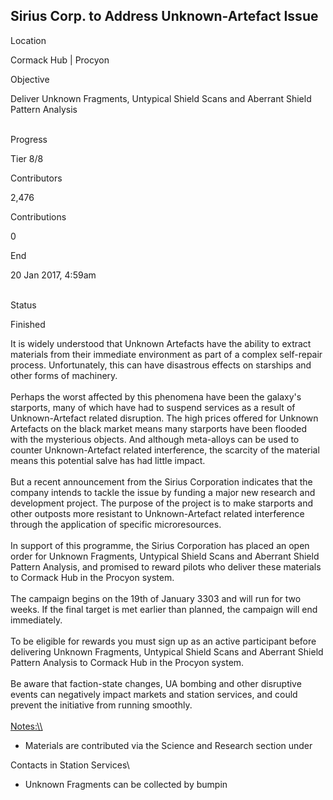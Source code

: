 ## Sirius Corp. to Address Unknown-Artefact Issue

Location

Cormack Hub \| Procyon

Objective

Deliver Unknown Fragments, Untypical Shield Scans and Aberrant Shield
Pattern Analysis

\
Progress

Tier 8/8

Contributors

2,476

Contributions

0

End

20 Jan 2017, 4:59am

\
Status

Finished

It is widely understood that Unknown Artefacts have the ability to
extract materials from their immediate environment as part of a complex
self-repair process. Unfortunately, this can have disastrous effects on
starships and other forms of machinery.\
\
Perhaps the worst affected by this phenomena have been the galaxy\'s
starports, many of which have had to suspend services as a result of
Unknown-Artefact related disruption. The high prices offered for Unknown
Artefacts on the black market means many starports have been flooded
with the mysterious objects. And although meta-alloys can be used to
counter Unknown-Artefact related interference, the scarcity of the
material means this potential salve has had little impact.\
\
But a recent announcement from the Sirius Corporation indicates that the
company intends to tackle the issue by funding a major new research and
development project. The purpose of the project is to make starports and
other outposts more resistant to Unknown-Artefact related interference
through the application of specific microresources.\
\
In support of this programme, the Sirius Corporation has placed an open
order for Unknown Fragments, Untypical Shield Scans and Aberrant Shield
Pattern Analysis, and promised to reward pilots who deliver these
materials to Cormack Hub in the Procyon system.\
\
The campaign begins on the 19th of January 3303 and will run for two
weeks. If the final target is met earlier than planned, the campaign
will end immediately.\
\
To be eligible for rewards you must sign up as an active participant
before delivering Unknown Fragments, Untypical Shield Scans and Aberrant
Shield Pattern Analysis to Cormack Hub in the Procyon system.\
\
Be aware that faction-state changes, UA bombing and other disruptive
events can negatively impact markets and station services, and could
prevent the initiative from running smoothly.\
\
[Notes:\\\\](Notes:\\)

-   Materials are contributed via the Science and Research section under

Contacts in Station Services\
- Unknown Fragments can be collected by bumpin
